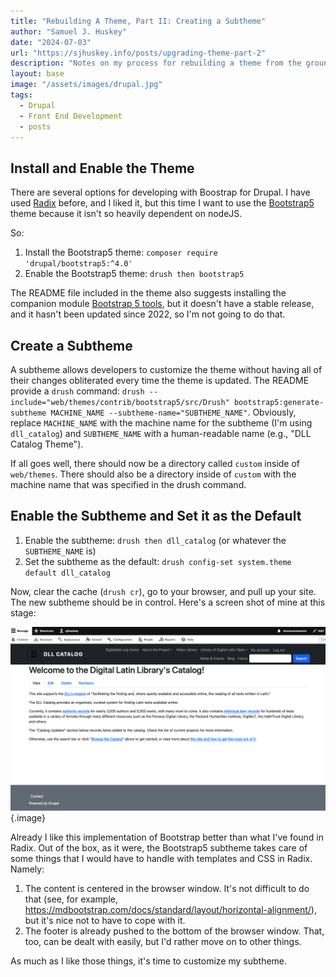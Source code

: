 ```yaml
---
title: "Rebuilding A Theme, Part II: Creating a Subtheme"
author: "Samuel J. Huskey"
date: "2024-07-03"
url: "https://sjhuskey.info/posts/upgrading-theme-part-2"
description: "Notes on my process for rebuilding a theme from the ground up after upgrading a Drupal site from 7 to 10"
layout: base
image: "/assets/images/drupal.jpg"
tags:
  - Drupal
  - Front End Development
  - posts
---
```


## Install and Enable the Theme

There are several options for developing with Boostrap for Drupal. I have used [Radix](https://www.drupal.org/project/radix) before, and I liked it, but this time I want to use the [Bootstrap5](https://www.drupal.org/project/bootstrap5) theme because it isn't so heavily dependent on nodeJS.

So:

1. Install the Bootstrap5 theme: `composer require 'drupal/bootstrap5:^4.0'`
1. Enable the Bootstrap5 theme: `drush then bootstrap5`

The README file included in the theme also suggests installing the companion module [Bootstrap 5 tools](https://www.drupal.org/project/twbstools), but it doesn't have a stable release, and it hasn't been updated since 2022, so I'm not going to do that.

## Create a Subtheme

A subtheme allows developers to customize the theme without having all of their changes obliterated every time the theme is updated. The README provide a `drush` command: `drush --include="web/themes/contrib/bootstrap5/src/Drush" bootstrap5:generate-subtheme MACHINE_NAME --subtheme-name="SUBTHEME_NAME"`. Obviously, replace `MACHINE_NAME` with the machine name for the subtheme (I'm using `dll_catalog`) and `SUBTHEME_NAME` with a human-readable name (e.g., "DLL Catalog Theme").

If all goes well, there should now be a directory called `custom` inside of `web/themes`. There should also be a directory inside of `custom` with the machine name that was specified in the drush command.

## Enable the Subtheme and Set it as the Default

1. Enable the subtheme: `drush then dll_catalog` (or whatever the `SUBTHEME_NAME` is)
1. Set the subtheme as the default: `drush config-set system.theme default dll_catalog`

Now, clear the cache (`drush cr`), go to your browser, and pull up your site. The new subtheme should be in control. Here's a screen shot of mine at this stage:

![Screenshot of my bare subtheme](/assets/images/front-end/new-subtheme.png "New Subtheme"){.image}

Already I like this implementation of Bootstrap better than what I've found in Radix. Out of the box, as it were, the Bootstrap5 subtheme takes care of some things that I would have to handle with templates and CSS in Radix. Namely:

1. The content is centered in the browser window. It's not difficult to do that (see, for example, <https://mdbootstrap.com/docs/standard/layout/horizontal-alignment/>), but it's nice not to have to cope with it.
1. The footer is already pushed to the bottom of the browser window. That, too, can be dealt with easily, but I'd rather move on to other things.

As much as I like those things, it's time to customize my subtheme.
